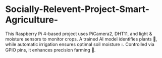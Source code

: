 # Socially-Relevent-Project-Smart-Agriculture-
This Raspberry Pi 4-based project uses PiCamera2, DHT11, and light &amp; moisture sensors to monitor crops. A trained AI model identifies plants 📸, while automatic irrigation ensures optimal soil moisture 💧. Controlled via GPIO pins, it enhances precision farming 🚜. 
